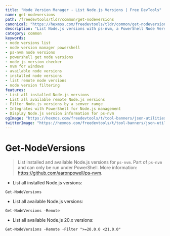 ```yaml
---
title: "Node Version Manager - List Node.js Versions | Free DevTools"
name: get-nodeversions
path: /freedevtools/tldr/common/get-nodeversions
canonical: "https://hexmos.com/freedevtools/tldr/common/get-nodeversions/"
description: "List Node.js versions with ps-nvm, a PowerShell Node Version Manager. Manage your Node.js environments easily. Free online tool, no registration required."
category: common
keywords:
- node versions list
- node version manager powershell
- ps-nvm node versions
- powershell get node versions
- node js version checker
- nvm for windows
- available node versions
- installed node versions
- list remote node versions
- node version filtering
features:
- List all installed Node.js versions
- List all available remote Node.js versions
- Filter Node.js versions by a semver range
- Integrates with PowerShell for Node.js management
- Display Node.js version information for ps-nvm
ogImage: "https://hexmos.com/freedevtools/t/tool-banners/json-utilities-banner.png"
twitterImage: "https://hexmos.com/freedevtools/t/tool-banners/json-utilities-banner.png"
---
```


# Get-NodeVersions

> List installed and available Node.js versions for `ps-nvm`.
> Part of `ps-nvm` and can only be run under PowerShell.
> More information: <https://github.com/aaronpowell/ps-nvm>.

- List all installed Node.js versions:

`Get-NodeVersions`

- List all available Node.js versions:

`Get-NodeVersions -Remote`

- List all available Node.js 20.x versions:

`Get-NodeVersions -Remote -Filter ">=20.0.0 <21.0.0"`
